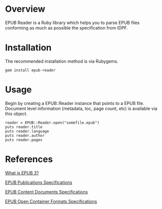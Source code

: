 # Overview

EPUB Reader is a Ruby library which helps you to parse EPUB files conforming
as much as possible the specification from IDPF.

# Installation

The recommended installation method is via Rubygems.

    gem install epub-reader

# Usage

Begin by creating a EPUB::Reader instance that points to a EPUB file. Document
level information (metadata, toc, page count, etc) is available via this object.

    reader = EPUB::Reader.open("somefile.epub")  
    puts reader.title
    puts reader.language
    puts reader.author
    puts reader.pages

# References

[What is EPUB 3?](http://shop.oreilly.com/product/0636920022442.do)

[EPUB Publications Specifications](http://idpf.org/epub/30/spec/epub30-publications.html)

[EPUB Content Documents Specifications](http://idpf.org/epub/30/spec/epub30-contentdocs.html)

[EPUB Open Container Formats Specifications](http://idpf.org/epub/30/spec/epub30-ocf.html)